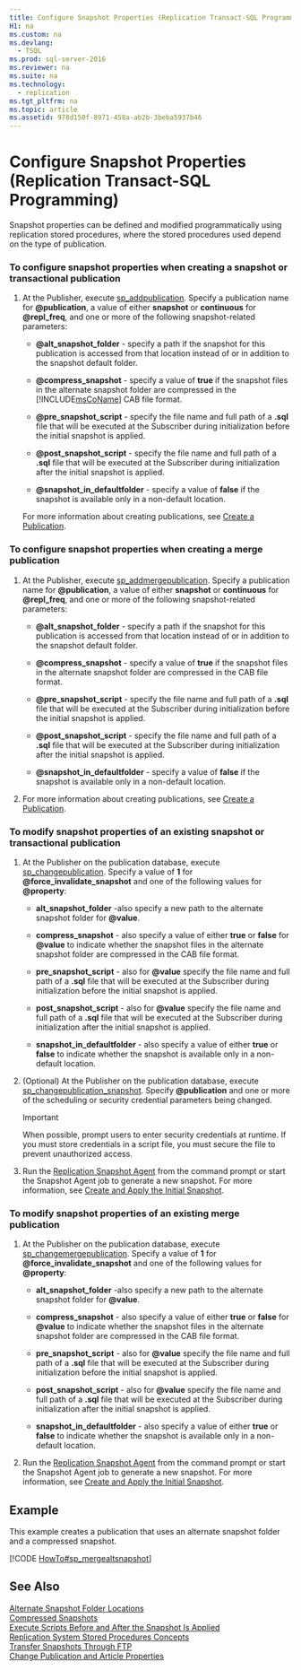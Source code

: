 ```yaml
---
title: Configure Snapshot Properties (Replication Transact-SQL Programming)
H1: na
ms.custom: na
ms.devlang: 
  - TSQL
ms.prod: sql-server-2016
ms.reviewer: na
ms.suite: na
ms.technology: 
  - replication
ms.tgt_pltfrm: na
ms.topic: article
ms.assetid: 978d150f-8971-458a-ab2b-3beba5937b46
---
```

# Configure Snapshot Properties (Replication Transact-SQL Programming)
  Snapshot properties can be defined and modified programmatically using replication stored procedures, where the stored procedures used depend on the type of publication.  
  
### To configure snapshot properties when creating a snapshot or transactional publication  
  
1.  At the Publisher, execute [sp\_addpublication](../Topic/sp_addpublication%20\(Transact-SQL\).md). Specify a publication name for **@publication**, a value of either **snapshot** or **continuous** for **@repl\_freq**, and one or more of the following snapshot\-related parameters:  
  
    -   **@alt\_snapshot\_folder** \- specify a path if the snapshot for this publication is accessed from that location instead of or in addition to the snapshot default folder.  
  
    -   **@compress\_snapshot** \- specify a value of **true** if the snapshot files in the alternate snapshot folder are compressed in the [!INCLUDE[msCoName](../../Token/Other/msCoName_md.md)] CAB file format.  
  
    -   **@pre\_snapshot\_script** \- specify the file name and full path of a **.sql** file that will be executed at the Subscriber during initialization before the initial snapshot is applied.  
  
    -   **@post\_snapshot\_script** \- specify the file name and full path of a **.sql** file that will be executed at the Subscriber during initialization after the initial snapshot is applied.  
  
    -   **@snapshot\_in\_defaultfolder** \- specify a value of **false** if the snapshot is available only in a non\-default location.  
  
     For more information about creating publications, see [Create a Publication](../../Topics/TopicNameContainA/Create-a-Publication.md).  
  
### To configure snapshot properties when creating a merge publication  
  
1.  At the Publisher, execute [sp\_addmergepublication](../Topic/sp_addmergepublication%20\(Transact-SQL\).md). Specify a publication name for **@publication**, a value of either **snapshot** or **continuous** for **@repl\_freq**, and one or more of the following snapshot\-related parameters:  
  
    -   **@alt\_snapshot\_folder** \- specify a path if the snapshot for this publication is accessed from that location instead of or in addition to the snapshot default folder.  
  
    -   **@compress\_snapshot** \- specify a value of **true** if the snapshot files in the alternate snapshot folder are compressed in the CAB file format.  
  
    -   **@pre\_snapshot\_script** \- specify the file name and full path of a **.sql** file that will be executed at the Subscriber during initialization before the initial snapshot is applied.  
  
    -   **@post\_snapshot\_script** \- specify the file name and full path of a **.sql** file that will be executed at the Subscriber during initialization after the initial snapshot is applied.  
  
    -   **@snapshot\_in\_defaultfolder** \- specify a value of **false** if the snapshot is available only in a non\-default location.  
  
2.  For more information about creating publications, see [Create a Publication](../../Topics/TopicNameContainA/Create-a-Publication.md).  
  
### To modify snapshot properties of an existing snapshot or transactional publication  
  
1.  At the Publisher on the publication database, execute [sp\_changepublication](../Topic/sp_changepublication%20\(Transact-SQL\).md). Specify a value of **1** for **@force\_invalidate\_snapshot** and one of the following values for **@property**:  
  
    -   **alt\_snapshot\_folder** \-also specify a new path to the alternate snapshot folder for **@value**.  
  
    -   **compress\_snapshot** \- also specify a value of either **true** or **false** for **@value** to indicate whether the snapshot files in the alternate snapshot folder are compressed in the CAB file format.  
  
    -   **pre\_snapshot\_script** \- also for **@value** specify the file name and full path of a **.sql** file that will be executed at the Subscriber during initialization before the initial snapshot is applied.  
  
    -   **post\_snapshot\_script** \- also for **@value** specify the file name and full path of a **.sql** file that will be executed at the Subscriber during initialization after the initial snapshot is applied.  
  
    -   **snapshot\_in\_defaultfolder** \- also specify a value of either **true** or **false** to indicate whether the snapshot is available only in a non\-default location.  
  
2.  \(Optional\) At the Publisher on the publication database, execute [sp\_changepublication\_snapshot](../Topic/sp_changepublication_snapshot%20\(Transact-SQL\).md). Specify **@publication** and one or more of the scheduling or security credential parameters being changed.  
  
    > [!IMPORTANT]  
    >  When possible, prompt users to enter security credentials at runtime. If you must store credentials in a script file, you must secure the file to prevent unauthorized access.  
  
3.  Run the [Replication Snapshot Agent](../../Topics/TopicNameNotContainA/Replication-Snapshot-Agent.md) from the command prompt or start the Snapshot Agent job to generate a new snapshot. For more information, see [Create and Apply the Initial Snapshot](../../Topics/TopicNameNotContainA/Create-and-Apply-the-Initial-Snapshot.md).  
  
### To modify snapshot properties of an existing merge publication  
  
1.  At the Publisher on the publication database, execute [sp\_changemergepublication](../Topic/sp_changemergepublication%20\(Transact-SQL\).md). Specify a value of **1** for **@force\_invalidate\_snapshot** and one of the following values for **@property**:  
  
    -   **alt\_snapshot\_folder** \-also specify a new path to the alternate snapshot folder for **@value**.  
  
    -   **compress\_snapshot** \- also specify a value of either **true** or **false** for **@value** to indicate whether the snapshot files in the alternate snapshot folder are compressed in the CAB file format.  
  
    -   **pre\_snapshot\_script** \- also for **@value** specify the file name and full path of a **.sql** file that will be executed at the Subscriber during initialization before the initial snapshot is applied.  
  
    -   **post\_snapshot\_script** \- also for **@value** specify the file name and full path of a **.sql** file that will be executed at the Subscriber during initialization after the initial snapshot is applied.  
  
    -   **snapshot\_in\_defaultfolder** \- also specify a value of either **true** or **false** to indicate whether the snapshot is available only in a non\-default location.  
  
2.  Run the [Replication Snapshot Agent](../../Topics/TopicNameNotContainA/Replication-Snapshot-Agent.md) from the command prompt or start the Snapshot Agent job to generate a new snapshot. For more information, see [Create and Apply the Initial Snapshot](../../Topics/TopicNameNotContainA/Create-and-Apply-the-Initial-Snapshot.md).  
  
## Example  
 This example creates a publication that uses an alternate snapshot folder and a compressed snapshot.  
  
 [!CODE [HowTo#sp_mergealtsnapshot](../CodeSnippet/SQL15/replication/howto#sp_mergealtsnapshot)]  
  
## See Also  
 [Alternate Snapshot Folder Locations](../../Topics/TopicNameNotContainA/Alternate-Snapshot-Folder-Locations.md)   
 [Compressed Snapshots](../../Topics/TopicNameNotContainA/Compressed-Snapshots.md)   
 [Execute Scripts Before and After the Snapshot Is Applied](../../Topics/TopicNameNotContainA/Execute-Scripts-Before-and-After-the-Snapshot-Is-Applied.md)   
 [Replication System Stored Procedures Concepts](../Topic/Replication%20System%20Stored%20Procedures%20Concepts.md)   
 [Transfer Snapshots Through FTP](../../Topics/TopicNameNotContainA/Transfer-Snapshots-Through-FTP.md)   
 [Change Publication and Article Properties](../../Topics/TopicNameNotContainA/Change-Publication-and-Article-Properties.md)  
  
  